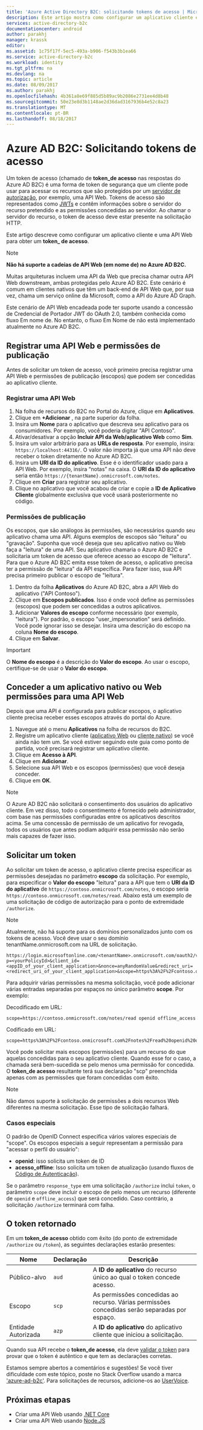 ```yaml
---
title: 'Azure Active Directory B2C: solicitando tokens de acesso | Microsoft Docs'
description: Este artigo mostra como configurar um aplicativo cliente e adquirir um token de acesso.
services: active-directory-b2c
documentationcenter: android
author: parakhj
manager: krassk
editor: 
ms.assetid: 1c75f17f-5ec5-493a-b906-f543b3b1ea66
ms.service: active-directory-b2c
ms.workload: identity
ms.tgt_pltfrm: na
ms.devlang: na
ms.topic: article
ms.date: 08/09/2017
ms.author: parakhj
ms.openlocfilehash: 4b361a8e69f885d5b89ac9b2086e2731ee4d8b48
ms.sourcegitcommit: 50e23e8d3b1148ae2d36dad3167936b4e52c8a23
ms.translationtype: MT
ms.contentlocale: pt-BR
ms.lasthandoff: 08/18/2017
---
```

# <a name="azure-ad-b2c-requesting-access-tokens"></a>Azure AD B2C: Solicitando tokens de acesso

Um token de acesso (chamado de **token\_de acesso** nas respostas do Azure AD B2C) é uma forma de token de segurança que um cliente pode usar para acessar os recursos que são protegidos por um [servidor de autorização](https://docs.microsoft.com/azure/active-directory-b2c/active-directory-b2c-reference-protocols#the-basics), por exemplo, uma API Web. Tokens de acesso são representados como [JWTs](https://docs.microsoft.com/azure/active-directory-b2c/active-directory-b2c-reference-tokens#types-of-tokens) e contêm informações sobre o servidor do recurso pretendido e as permissões concedidas ao servidor. Ao chamar o servidor do recurso, o token de acesso deve estar presente na solicitação HTTP.

Este artigo descreve como configurar um aplicativo cliente e uma API Web para obter um **token\_ de acesso**.

> [!NOTE]
> **Não há suporte a cadeias de API Web (em nome de) no Azure AD B2C.**
>
> Muitas arquiteturas incluem uma API da Web que precisa chamar outra API Web downstream, ambas protegidas pelo Azure AD B2C. Este cenário é comum em clientes nativos que têm um back-end de API Web que, por sua vez, chama um serviço online da Microsoft, como a API do Azure AD Graph.
>
> Este cenário de API Web encadeada pode ter suporte usando a concessão de Credencial de Portador JWT do OAuth 2.0, também conhecida como fluxo Em nome de. No entanto, o fluxo Em Nome de não está implementado atualmente no Azure AD B2C.

## <a name="register-a-web-api-and-publish-permissions"></a>Registrar uma API Web e permissões de publicação

Antes de solicitar um token de acesso, você primeiro precisa registrar uma API Web e permissões de publicação (escopos) que podem ser concedidas ao aplicativo cliente.

### <a name="register-a-web-api"></a>Registrar uma API Web

1. Na folha de recursos do B2C no Portal do Azure, clique em **Aplicativos**.
1. Clique em **+Adicionar** , na parte superior da folha.
1. Insira um **Nome** para o aplicativo que descreva seu aplicativo para os consumidores. Por exemplo, você poderia digitar "API Contoso".
1. Ativar/desativar a opção **Incluir API da Web/aplicativo Web** como **Sim**.
1. Insira um valor arbitrário para as **URLs de resposta**. Por exemplo, insira: `https://localhost:44316/`. O valor não importa já que uma API não deve receber o token diretamente no Azure AD B2C.
1. Insira um **URI da ID do aplicativo**. Esse é o identificador usado para a API Web. Por exemplo, insira “notas” na caixa. O **URI da ID do aplicativo** seria então `https://{tenantName}.onmicrosoft.com/notes`.
1. Clique em **Criar** para registrar seu aplicativo.
1. Clique no aplicativo que você acabou de criar e copie a **ID de Aplicativo Cliente** globalmente exclusiva que você usará posteriormente no código.

### <a name="publishing-permissions"></a>Permissões de publicação

Os escopos, que são análogos às permissões, são necessários quando seu aplicativo chama uma API. Alguns exemplos de escopos são "leitura" ou "gravação". Suponha que você deseja que seu aplicativo nativo ou Web faça a "leitura" de uma API. Seu aplicativo chamaria o Azure AD B2C e solicitaria um token de acesso que oferece acesso ao escopo de "leitura". Para que o Azure AD B2C emita esse token de acesso, o aplicativo precisa ter a permissão de "leitura" da API específica. Para fazer isso, sua API precisa primeiro publicar o escopo de "leitura".

1. Dentro da folha **Aplicativos** do Azure AD B2C, abra a API Web do aplicativo ("API Contoso").
1. Clique em **Escopos publicados**. Isso é onde você define as permissões (escopos) que podem ser concedidas a outros aplicativos.
1. Adicionar **Valores do escopo** conforme necessário (por exemplo, "leitura"). Por padrão, o escopo "user_impersonation" será definido. Você pode ignorar isso se desejar. Insira uma descrição do escopo na coluna **Nome do escopo**.
1. Clique em **Salvar**.

> [!IMPORTANT]
> O **Nome do escopo** é a descrição do **Valor do escopo**. Ao usar o escopo, certifique-se de usar o **Valor do escopo**.

## <a name="grant-a-native-or-web-app-permissions-to-a-web-api"></a>Conceder a um aplicativo nativo ou Web permissões para uma API Web

Depois que uma API é configurada para publicar escopos, o aplicativo cliente precisa receber esses escopos através do portal do Azure.

1. Navegue até o menu **Aplicativos** na folha de recursos do B2C.
1. Registre um aplicativo cliente ([aplicativo Web](active-directory-b2c-app-registration.md#register-a-web-app) ou [cliente nativo](active-directory-b2c-app-registration.md#register-a-mobile-or-native-app)) se você ainda não tem um. Se você estiver seguindo este guia como ponto de partida, você precisará registrar um aplicativo cliente.
1. Clique em **Acesso à API**.
1. Clique em **Adicionar**.
1. Selecione sua API Web e os escopos (permissões) que você deseja conceder.
1. Clique em **OK**.

> [!NOTE]
> O Azure AD B2C não solicitará o consentimento dos usuários do aplicativo cliente. Em vez disso, todo o consentimento é fornecido pelo administrador, com base nas permissões configuradas entre os aplicativos descritos acima. Se uma concessão de permissão de um aplicativo for revogada, todos os usuários que antes podiam adquirir essa permissão não serão mais capazes de fazer isso.

## <a name="requesting-a-token"></a>Solicitar um token

Ao solicitar um token de acesso, o aplicativo cliente precisa especificar as permissões desejadas no parâmetro **escopo** da solicitação. Por exemplo, para especificar o **Valor do escopo** "leitura" para a API que tem o **URI da ID do aplicativo** de `https://contoso.onmicrosoft.com/notes`, o escopo seria `https://contoso.onmicrosoft.com/notes/read`. Abaixo está um exemplo de uma solicitação de código de autorização para o ponto de extremidade `/authorize`.

> [!NOTE]
> Atualmente, não há suporte para os domínios personalizados junto com os tokens de acesso. Você deve usar o seu domínio tenantName.onmicrosoft.com na URL de solicitação.

```
https://login.microsoftonline.com/<tenantName>.onmicrosoft.com/oauth2/v2.0/authorize?p=<yourPolicyId>&client_id=<appID_of_your_client_application>&nonce=anyRandomValue&redirect_uri=<redirect_uri_of_your_client_application>&scope=https%3A%2F%2Fcontoso.onmicrosoft.com%2Fnotes%2Fread&response_type=code 
```

Para adquirir várias permissões na mesma solicitação, você pode adicionar várias entradas separadas por espaços no único parâmetro **scope**. Por exemplo:

Decodificado em URL:

```
scope=https://contoso.onmicrosoft.com/notes/read openid offline_access
```

Codificado em URL:

```
scope=https%3A%2F%2Fcontoso.onmicrosoft.com%2Fnotes%2Fread%20openid%20offline_access
```

Você pode solicitar mais escopos (permissões) para um recurso do que aquelas concedidas para o seu aplicativo cliente. Quando esse for o caso, a chamada será bem-sucedida se pelo menos uma permissão for concedida. O **token\_de acesso** resultante terá sua declaração "scp" preenchida apenas com as permissões que foram concedidas com êxito.

> [!NOTE] 
> Não damos suporte à solicitação de permissões a dois recursos Web diferentes na mesma solicitação. Esse tipo de solicitação falhará.

### <a name="special-cases"></a>Casos especiais

O padrão de OpenID Connect especifica vários valores especiais de "scope". Os escopos especiais a seguir representam a permissão para "acessar o perfil do usuário":

* **openid**: isso solicita um token de ID
* **acesso\_offline**: Isso solicita um token de atualização (usando fluxos de [Código de Autenticação](active-directory-b2c-reference-oauth-code.md)).

Se o parâmetro `response_type` em uma solicitação `/authorize` inclui `token`, o parâmetro `scope` deve incluir o escopo de pelo menos um recurso (diferente de `openid` e `offline_access`) que será concedido. Caso contrário, a solicitação `/authorize` terminará com falha.

## <a name="the-returned-token"></a>O token retornado

Em um **token\_de acesso** obtido com êxito (do ponto de extremidade `/authorize` ou `/token`), as seguintes declarações estarão presentes:

| Nome | Declaração | Descrição |
| --- | --- | --- |
|Público-alvo |`aud` |A **ID do aplicativo** do recurso único ao qual o token concede acesso. |
|Escopo |`scp` |As permissões concedidas ao recurso. Várias permissões concedidas serão separadas por espaço. |
|Entidade Autorizada |`azp` |A **ID do aplicativo** do aplicativo cliente que iniciou a solicitação. |

Quando sua API recebe o **token\_de acesso**, ela deve [validar o token](active-directory-b2c-reference-tokens.md) para provar que o token é autêntico e que tem as declarações corretas.

Estamos sempre abertos a comentários e sugestões! Se você tiver dificuldade com este tópico, poste no Stack Overflow usando a marca ['azure-ad-b2c'](https://stackoverflow.com/questions/tagged/azure-ad-b2c). Para solicitações de recursos, adicione-os ao [UserVoice](https://feedback.azure.com/forums/169401-azure-active-directory/category/160596-b2c).

## <a name="next-steps"></a>Próximas etapas

* Criar uma API Web usando [.NET Core](https://github.com/Azure-Samples/active-directory-b2c-dotnetcore-webapi)
* Criar uma API Web usando [Node.JS](https://github.com/Azure-Samples/active-directory-b2c-javascript-nodejs-webapi)
